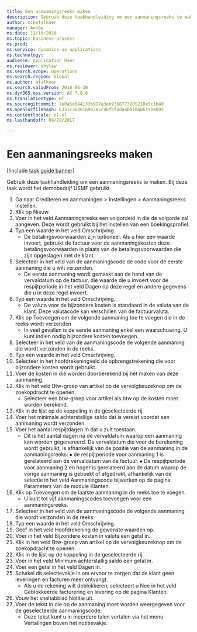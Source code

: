```yaml
--- 
title: Een aanmaningsreeks maken
description: Gebruik deze taakhandleiding om een aanmaningsreeks te maken.
author: mikefalkner
manager: AnnBe
ms.date: 11/10/2016
ms.topic: business-process
ms.prod: 
ms.service: dynamics-ax-applications
ms.technology: 
audience: Application User
ms.reviewer: shylaw
ms.search.scope: Operations
ms.search.region: Global
ms.author: mfalkner
ms.search.validFrom: 2016-06-30
ms.dyn365.ops.version: AX 7.0.0
ms.translationtype: HT
ms.sourcegitcommit: 7e0a5d044133b917a3eb9386773205218e5c1b40
ms.openlocfilehash: 6331c3680169b305c4bfbfada4ba106b619be092
ms.contentlocale: nl-nl
ms.lasthandoff: 09/29/2017

---
```

# <a name="create-a-collection-letter-sequence"></a>Een aanmaningsreeks maken

[!include [task guide banner](../../includes/task-guide-banner.md)]

Gebruik deze taakhandleiding om een aanmaningsreeks te maken. Bij deze taak wordt het demobedrijf USMF gebruikt.

1. Ga naar Crediteren en aanmaningen > Instellingen > Aanmaningsreeks instellen.
2. Klik op Nieuw.
3. Voer in het veld Aanmaningsreeks een volgordeid in die de volgorde zal aangeven. Deze wordt gebruikt bij het instellen van een boekingsprofiel.
4. Typ een waarde in het veld Omschrijving.
    * De betalingsvoorwaarden zijn optioneel. Als u hier een waarde invoert, gebruikt de factuur voor de aanmaningskosten deze betalingsvoorwaarden in plaats van de betalingsvoorwaarden die zijn opgeslagen met de klant.  
5. Selecteer in het veld van de aanmaningscode de code voor de eerste aanmaning die u wilt verzenden.
    * De eerste aanmaning wordt gemaakt aan de hand van de vervaldatum op de factuur, die waarde die u invoert voor de respijtperiode in het veld Dagen op deze regel en andere gegevens die u in deze regel invoert.  
6. Typ een waarde in het veld Omschrijving.
    * De valuta voor de bijzondere kosten is standaard in de valuta van de klant. Deze valutacode kan verschillen van de factuurvaluta.  
7. Klik op Toevoegen om de volgende aanmaning toe te voegen die in de reeks wordt verzonden
    * In veel gevallen is de eerste aanmaning enkel een waarschuwing. U kunt indien nodig bijzondere kosten toevoegen.  
8. Selecteer in het veld van de aanmaningscode de volgende aanmaning die wordt verzonden in de reeks.
9. Typ een waarde in het veld Omschrijving.
10. Selecteer in het hoofdrekeningveld de opbrengstrekening die voor bijzondere kosten wordt gebruikt.
11. Voer de kosten in die worden doorberekend bij het maken van deze aanmaning.
12. Klik in het veld Btw-groep van artikel op de vervolgkeuzeknop om de zoekopdracht te openen.
    * Selecteer een btw-groep voor artikel als btw op de kosten moet worden berekend.  
13. Klik in de lijst op de koppeling in de geselecteerde rij.
14. Voer het minimale achterstallige saldo dat is vereist voordat een aanmaning wordt verzonden.
15. Voer het aantal respijtdagen in dat u zult toestaan.
    * Dit is het aantal dagen na de vervaldatum waarop een aanmaning kan worden gegenereerd. De vervaldatum die voor de berekening wordt gebruikt, is afhankelijk van de positie van de aanmaning in de aanmaningsreeks: ⦁ de respijtperiode voor aanmaning 1 is gerelateerd aan de vervaldatum van de factuur.  ⦁ De respijtperiode voor aanmaning 2 en hoger is gerelateerd aan de datum waarop de vorige aanmaning is geboekt of afgedrukt, afhankelijk van de selectie in het veld Aanmaningscode bijwerken op de pagina Parameters van de module Klanten.  
16. Klik op Toevoegen om de laatste aanmaning in de reeks toe te voegen.
    * U kunt tot vijf aanmaningscodes toevoegen voor een aanmaningsreeks.  
17. Selecteer in het veld van de aanmaningscode de volgende aanmaning die wordt verzonden in de reeks.
18. Typ een waarde in het veld Omschrijving.
19. Geef in het veld Hoofdrekening de gewenste waarden op.
20. Voer in het veld Bijzondere kosten in valuta een getal in.
21. Klik in het veld Btw-groep van artikel op de vervolgkeuzeknop om de zoekopdracht te openen.
22. Klik in de lijst op de koppeling in de geselecteerde rij.
23. Voer in het veld Minimum achterstallig saldo een getal in.
24. Voer een getal in het veld Dagen in.
25. Schakel dit selectievakje in om ervoor te zorgen dat de klant geen leveringen en facturen meer ontvangt.
    * Als u de rekening wilt deblokkeren, selecteert u Nee in het veld Geblokkeerde facturering en levering op de pagina Klanten.  
26. Vouw het sneltabblad Notitie uit.
27. Voer de tekst in die op de aanmaning moet worden weergegeven voor de geselecteerde aanmaningscode.
    * Deze tekst kunt u in meerdere talen vertalen via het menu Vertalingen boven het notitievakje.  


